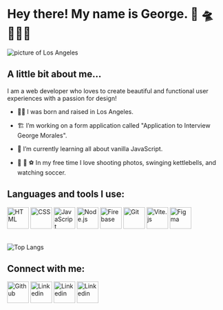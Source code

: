 # Hey there! My name is George. 👋 🛸 🧑🏻‍💻

<img src="https://github.com/user-attachments/assets/77a79b7d-33ab-47ab-a2a4-a9c0dd54abd9" alt="picture of Los Angeles" style="max-width: 100%l height= auto;">

## A little bit about me...
I am a web developer who loves to create beautiful and functional user experiences with a passion for design!

- 🌴🌞 I was born and raised in Los Angeles.

- 🏗️ I’m working on a form application called "Application to Interview George Morales".
  
- 🧠 I’m currently learning all about vanilla JavaScript. 

- 📸 🦾 ⚽ In my free time I love shooting photos, swinging kettlebells, and watching soccer.

## Languages and tools I use:

<a href="https://developer.mozilla.org/en-US/docs/Web/HTML" target="_blank">
  <img src="https://github.com/user-attachments/assets/2cf3aecc-376b-4b91-b3b7-c96701271fb1" alt="HTML" width="50" height="50"></a>
<a href="https://developer.mozilla.org/en-US/docs/Web/CSS" target="_blank">
  <img src="https://github.com/user-attachments/assets/29a924ac-ffc3-4003-87b4-8184dd8e6ee7" alt="CSS" width="50" height="50"></a>
<a href="https://developer.mozilla.org/en-US/docs/Web/JavaScript" target="_blank">
  <img src="https://github.com/user-attachments/assets/0b4ad827-b073-40ed-8788-11e8b29a1065" alt="JavaScript" width="50" height="50"></a>
<a href="https://nodejs.org/en" target="_blank">
  <img src="https://github.com/user-attachments/assets/fa44199b-2c15-4ce0-a462-142fa8bb9236" alt="Node.js" width="50" height="50"></a>  
<a href="https://firebase.google.com/" target="_blank">
  <img src="https://github.com/user-attachments/assets/9a78550d-6136-4bd0-acfb-0c1e885b9b17" alt="Firebase" width="50" height="50"></a>  
<a href="https://git-scm.com/" target="_blank">
  <img src="https://github.com/user-attachments/assets/78266827-a31b-4ab7-a55b-3c2e009bdb40" alt="Git" width="50" height="50"></a>  
<a href="https://vitejs.dev/" target="_blank">
  <img src="https://github.com/user-attachments/assets/25f8fd2c-f02c-4f40-905f-18c054207598" alt="Vite.js" width="50" height="50"></a> 
<a href="https://www.figma.com/" target="_blank">
  <img src="https://github.com/user-attachments/assets/e1618017-22ed-4cd2-8deb-9909a62a08c8" alt="Figma" width="50" height="50"></a>  
  
<div>&nbsp;</div>

  ![Top Langs](https://github-readme-stats.vercel.app/api/top-langs/?username=GeorgeMorales89&layout=compact)

## Connect with me: 
<a href="https://github.com/GeorgeMorales89" target="_blank">
  <img src="https://github.com/user-attachments/assets/4524f0f8-bd13-455c-8d7b-e68a5ab5e13a" alt="Github" width="50" height="50"></a>
<a href="https://www.linkedin.com/in/george-morales-developer/" target="_blank">
  <img src="https://github.com/user-attachments/assets/ffdfe79a-76a8-44f0-bbb8-7c3f4270904a" alt="Linkedin" width="50" height="50"></a>
<a href="https://x.com/GeorgeM_89" target="_blank">
  <img src="https://github.com/user-attachments/assets/46ea885a-7d76-4d76-b2f4-1b3e3e56910c" alt="Linkedin" width="50" height="50"></a>
<a href="https://www.instagram.com/georgemoralez/" target="_blank">
  <img src="https://github.com/user-attachments/assets/1bf7a892-3840-4146-99a5-560b9021f721" alt="Linkedin" width="50" height="50"></a>

